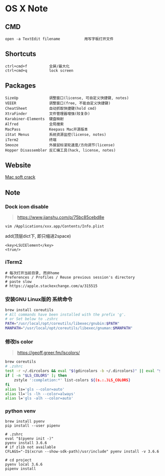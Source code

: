 OS X Note
=========

CMD
---

    open -a TextEdit filename           用写字板打开文件

Shortcuts
---------

    ctrl+cmd+f          全屏/最大化
    ctrl+cmd+q          lock screen

Packages
--------

    SizeUp              调整窗口(license, 可自定义快捷键, notes)
    VEEER               调整窗口(free, 不能自定义快捷键)
    CheatSheet          自动抓取快捷键(hold cmd)
    XtraFinder          文件管理器增强(较复杂)
    Karabiner-Elements  键盘映射
    Alfred              全局搜索
    MacPass             Keepass Mac开源版本
    iStat Menus         系统资源监控(license, notes)
    iTerm2              终端
    Smooze              外接鼠标滚轮速度/方向调节(license)
    Hopper Disassembler 反汇编工具(hack, license, notes)

Website
-------

[Mac soft crack](https://www.macsoftdownload.com/)

Note
----

### Dock icon disable

> <https://www.jianshu.com/p/75bc85cebd8e>

    vim /Applications/xxx.app/Contents/Info.plist

add(顶层dict下, 即只缩进2space)

    <key>LSUIElement</key>
    <true/>

### iTerm2

    # 每次打开当前目录, 而非home
    Preferences / Profiles / Reuse previous session's directory
    # paste slow
    # https://apple.stackexchange.com/a/315515

### 安装GNU Linux版的 系统命令

``` sh
brew install coreutils
# All commands have been installed with the prefix 'g'.
# or Set below to .zshrc
PATH="/usr/local/opt/coreutils/libexec/gnubin:$PATH"
MANPATH="/usr/local/opt/coreutils/libexec/gnuman:$MANPATH"
```

### 修改ls color

> <https://geoff.greer.fm/lscolors/>

``` sh
brew coreutils
# .zshrc
test -r ~/.dircolors && eval "$(gdircolors -b ~/.dircolors)" || eval "$(gdircolors -b)"
if [ -n "$LS_COLORS" ]; then
    zstyle ':completion:*' list-colors ${(s.:.)LS_COLORS}
fi
alias ls='gls --color=auto'
alias ll='ls -lh --color=always'
alias l='gls -alh --color=auto'
```

### python venv

``` shell
brew install pyenv
pip install --user pipenv

# .zshrc
eval "$(pyenv init -)"
pyenv install 3.6.6
# if zlib not available
CFLAGS="-I$(xcrun --show-sdk-path)/usr/include" pyenv install -v 3.6.6

# cd project
pyenv local 3.6.6
pipenv install
```